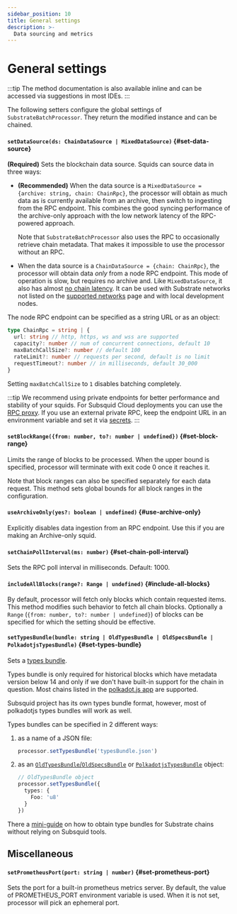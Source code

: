 ```yaml
---
sidebar_position: 10
title: General settings
description: >-
  Data sourcing and metrics
---
```


# General settings

:::tip
The method documentation is also available inline and can be accessed via suggestions in most IDEs.
:::

The following setters configure the global settings of `SubstrateBatchProcessor`. They return the modified instance and can be chained.

#### `setDataSource(ds: ChainDataSource | MixedDataSource)` {#set-data-source}

**(Required)** Sets the blockchain data source. Squids can source data in three ways:

- **(Recommended)** When the data source is a `MixedDataSource = {archive: string, chain: ChainRpc}`, the processor will obtain as much data as is currently available from an archive, then switch to ingesting from the RPC endpoint. This combines the good syncing performance of the archive-only approach with the low network latency of the RPC-powered approach.

  Note that `SubstrateBatchProcessor` also uses the RPC to occasionally retrieve chain metadata. That makes it impossible to use the processor without an RPC.

- When the data source is a `ChainDataSource = {chain: ChainRpc}`, the processor will obtain data _only_ from a node RPC endpoint. This mode of operation is slow, but requires no archive and. Like `MixedDataSource`, it also has almost [no chain latency](/basics/unfinalized-blocks). It can be used with Substrate networks not listed on the [supported networks](../../supported-networks) page and with local development nodes.

The node RPC endpoint can be specified as a string URL or as an object:
```ts
type ChainRpc = string | {
  url: string // http, https, ws and wss are supported
  capacity?: number // num of concurrent connections, default 10
  maxBatchCallSize?: number // default 100
  rateLimit?: number // requests per second, default is no limit
  requestTimeout?: number // in milliseconds, default 30_000
}
```
Setting `maxBatchCallSize` to `1` disables batching completely.

:::tip
We recommend using private endpoints for better performance and stability of your squids. For Subsquid Cloud deployments you can use the [RPC proxy](/deploy-squid/rpc-proxy). If you use an external private RPC, keep the endpoint URL in an environment variable and set it via [secrets](/deploy-squid/env-variables#secrets).
:::

#### `setBlockRange({from: number, to?: number | undefined})` {#set-block-range}

Limits the range of blocks to be processed. When the upper bound is specified, processor will terminate with exit code 0 once it reaches it.

Note that block ranges can also be specified separately for each data request. This method sets global bounds for all block ranges in the configuration.

#### `useArchiveOnly(yes?: boolean | undefined)` {#use-archive-only}

Explicitly disables data ingestion from an RPC endpoint. Use this if you are making an Archive-only squid.

#### `setChainPollInterval(ms: number)` {#set-chain-poll-interval}

Sets the RPC poll interval in milliseconds. Default: 1000.

#### `includeAllBlocks(range?: Range | undefined)` {#include-all-blocks}

By default, processor will fetch only blocks which contain requested items. This method modifies such behavior to fetch all chain blocks. Optionally a `Range` (`{from: number, to?: number | undefined}`) of blocks can be specified for which the setting should be effective.

#### `setTypesBundle(bundle: string | OldTypesBundle | OldSpecsBundle | PolkadotjsTypesBundle)` {#set-types-bundle}

Sets a [types bundle](https://substrate.stackexchange.com/a/1231/4655).

Types bundle is only required for historical blocks which have metadata version below 14 and only if we don't have built-in support for the chain in question. Most chains listed in the [polkadot.js app](https://polkadot.js.org/apps/#/explorer) are supported.

Subsquid project has its own types bundle format, however, most of polkadotjs types bundles will work as well.

Types bundles can be specified in 2 different ways:

1. as a name of a JSON file:
   ```ts
   processor.setTypesBundle('typesBundle.json')
   ```
2. as an [`OldTypesBundle`/`OldSpecsBundle`](https://github.com/subsquid/squid-sdk/blob/master/substrate/substrate-runtime/src/metadata/old/types.ts) or [`PolkadotjsTypesBundle`](https://github.com/subsquid/squid-sdk/blob/master/substrate/substrate-runtime/src/metadata/old/types.ts) object:
   ```ts
   // OldTypesBundle object
   processor.setTypesBundle({
     types: {
       Foo: 'u8'
     }
   })
   ```

There a [mini-guide](/troubleshooting/#where-do-i-get-a-type-bundle-for-my-chain) on how to obtain type bundles for Substrate chains without relying on Subsquid tools.

## Miscellaneous

#### `setPrometheusPort(port: string | number)` {#set-prometheus-port}

Sets the port for a built-in prometheus metrics server. By default, the value of PROMETHEUS_PORT environment variable is used. When it is not set, processor will pick an ephemeral port.
